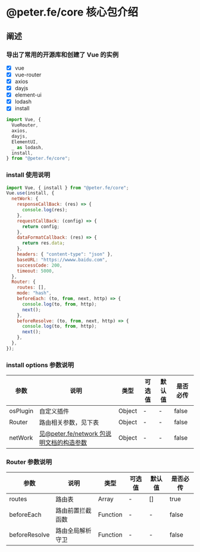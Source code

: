 # @peter.fe/core 核心包介绍

## 阐述

### 导出了常用的开源库和创建了 Vue 的实例

- [x] vue
- [x] vue-router
- [x] axios
- [x] dayjs
- [x] element-ui
- [x] lodash
- [x] install

```js
import Vue, {
  VueRouter,
  axios,
  dayjs,
  ElementUI,
  _ as lodash,
  install,
} from "@peter.fe/core";
```

### install 使用说明

```js
import Vue, { install } from "@peter.fe/core";
Vue.use(install, {
  netWork: {
    responseCallBack: (res) => {
      console.log(res);
    },
    requestCallBack: (config) => {
      return config;
    },
    dataFormatCallback: (res) => {
      return res.data;
    },
    headers: { "content-type": "json" },
    baseURL: "https://wwww.baidu.com",
    successCode: 200,
    timeout: 5000,
  },
  Router: {
    routes: [],
    mode: "hash",
    beforeEach: (to, from, next, http) => {
      console.log(to, from, http);
      next();
    },
    beforeResolve: (to, from, next, http) => {
      console.log(to, from, http);
      next();
    },
  },
});
```

### install options 参数说明

| 参数     | 说明                                                                                                                   | 类型   | 可选值 | 默认值 | 是否必传 |
| -------- | ---------------------------------------------------------------------------------------------------------------------- | ------ | ------ | ------ | -------- |
| osPlugin | 自定义插件                                                                                                             | Object | -      | -      | false    |
| Router   | 路由相关参数，见下表                                                                                                   | Object | -      | -      | false    |
| netWork  | [见@peter.fe/network 包说明文档的构造参数](https://github.com/piter902/vue2-frame/blob/master/peter-network/README.md) | Object | -      | -      | false    |

### Router 参数说明

| 参数          | 说明             | 类型     | 可选值 | 默认值 | 是否必传 |
| ------------- | ---------------- | -------- | ------ | ------ | -------- |
| routes        | 路由表           | Array    | -      | []     | true     |
| beforeEach    | 路由前置拦截函数 | Function | -      | -      | false    |
| beforeResolve | 路由全局解析守卫 | Function | -      | -      | false    |
